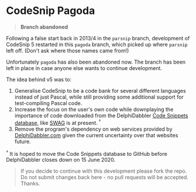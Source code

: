 # CodeSnip Pagoda

> **Branch abandoned**

Following a false start back in 2013/4 in the `parsnip` branch, development of CodeSnip 5 restarted in this `pagoda` branch, which picked up where `parsnip` left off. (Don't ask where those names came from!)

Unfortunately `pagoda` has also been abandoned now. The branch has been left in place in case anyone else wants to continue development.

The idea behind v5 was to:

1. Generalise CodeSnip to be a code bank for several different languages instead of just Pascal, while still providing some additional support for test-compiling Pascal code.
2. Increase the focus on the user's own code while downplaying the importance of code downloaded from the DelphiDabbler [Code Snippets database](http://snippets.delphidabbler.com/), like [SWAG](http://swag.delphidabbler.com/) is at present.<sup> †</sup>
3. Remove the program's dependency on web services provided by [DelphiDabbler.com](http://delphidabbler.com) given the current uncertainty over that websites future.

<sup>†</sup> It is hoped to move the Code Snippets database to GitHub before DelphiDabbler closes down on 15 June 2020.

> If you decide to continue with this development please fork the repo. Do not submit changes back here - no pull requests will be accepted. Thanks.

